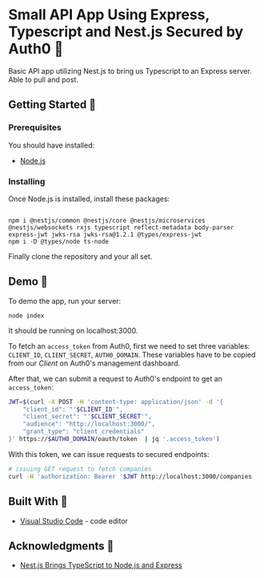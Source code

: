 # Small API App Using Express, Typescript and Nest.js Secured by Auth0 :banana:

Basic API app utilizing Nest.js to bring us Typescript to an Express server. Able to pull and post.

## Getting Started :memo:

### Prerequisites

You should have installed:

- [Node.js](https://nodejs.org/)

### Installing

Once Node.js is installed, install these packages:

```

npm i @nestjs/common @nestjs/core @nestjs/microservices @nestjs/websockets rxjs typescript reflect-metadata body-parser express-jwt jwks-rsa jwks-rsa@1.2.1 @types/express-jwt
npm i -D @types/node ts-node
```

Finally clone the repository and your all set.

## Demo :rocket:

To demo the app, run your server:
```
node index
```

It should be running on localhost:3000.

To fetch an `access_token` from Auth0, first we need to set three variables: `CLIENT_ID`, `CLIENT_SECRET`, `AUTH0_DOMAIN`.
These variables have to be copied from our *Client* on Auth0's management dashboard.

After that, we can submit a request to Auth0's endpoint to get an `access_token`:
```bash
JWT=$(curl -X POST -H 'content-type: application/json' -d '{
    "client_id": "'$CLIENT_ID'",
    "client_secret": "'$CLIENT_SECRET'",
    "audience": "http://localhost:3000/",
    "grant_type": "client_credentials"
}' https://$AUTH0_DOMAIN/oauth/token  | jq '.access_token')
```

With this token, we can issue requests to secured endpoints:

```bash
# issuing GET request to fetch companies
curl -H 'authorization: Bearer '$JWT http://localhost:3000/companies
```

## Built With :hammer:

- [Visual Studio Code](https://code.visualstudio.com/) - code editor

## Acknowledgments :clap:

- [Nest.js Brings TypeScript to Node.js and Express](https://auth0.com/blog/nestjs-brings-typescript-to-nodejs-and-express/#Securing-Nest-js-Applications)

